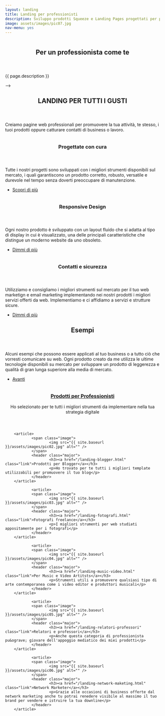 ```yaml
---
layout: landing
title: Landing per professionisti
description: Sviluppo prodotti Squeeze e Landing Pages progettati per professionisti.
image: assets/images/pic07.jpg
nav-menu: yes
---
```


<!-- Banner -->
<!-- Note: The "styleN" class below should match that of the header element.
 -->

<section id="banner" class="style1">
	<div class="inner">
		<span class="image">
			<img src="{{ site.baseurl }}/{{ page.image }}" alt="" />
		</span>
		<header class="major">
			<h1>Per un professionista come te</h1>
		</header>
		<div class="content">
			<p>{{ page.description }}</p>
		</div>
	</div> -->

</section>

<!-- Main -->
<div id="main">

<!-- One -->
<section id="one">
	<div class="inner">
		<header class="major">
			<h2>LANDING PER TUTTI I GUSTI</h2>
		</header>
		<p>Creiamo pagine web professionali per promuovere la tua attivit&agrave;, te stesso, i tuoi prodotti oppure catturare contatti di business o lavoro.</p>
	</div>
</section>

<!-- Two -->
<section id="two" class="spotlights">
	<section>
		<a href="#tiles" class="scrolly image">
			<img src="/assets/images/pic08.jpg" alt="" data-position="center center" />
		</a>
		<div class="content">
			<div class="inner">
				<header class="major">
					<h3>Progettate con cura</h3>
				</header>
				<p>Tutte i nostri progetti sono sviluppati con i migliori strumenti disponibili sul mercato, i quali garantiscono un prodotto corretto, robusto, versatile e durevole nel tempo senza doverti preoccupare di manutenzione.</p>
				<ul class="actions">
					<li><a href="#tiles" class="button scrolly">Scopri di più</a></li>
				</ul>
			</div>
		</div>
	</section>
	<section>
		<a href="#three" class="image scrolly">
			<img src="/assets/images/pic09.jpg" alt="" data-position="top center" />
		</a>
		<div class="content">
			<div class="inner">
				<header class="major">
					<h3>Responsive Design</h3>
				</header>
				<p>Ogni nostro prodotto è sviluppato con un layout fluido che si adatta al tipo di display in cui è visualizzato, una delle principali caratteristiche che distingue un moderno website da uno obsoleto.</p>
				<ul class="actions">
					<li><a href="#three" class="button scrolly">Dimmi di più</a></li>
				</ul>
			</div>
		</div>
	</section>
	<section>
		<a href="#three" class="scrolly image">
			<img src="/assets/images/pic10.jpg" alt="" data-position="25% 25%" />
		</a>
		<div class="content">
			<div class="inner">
				<header class="major">
					<h3>Contatti e sicurezza</h3>
				</header>
				<p>Utilizziamo e consigliamo i migliori strumenti sul mercato per il tuo web marketign e email marketing implementando nei nostri prodotti i migliori servizi offerti da web. Implementiamo e ci affidiamo a servizi e strutture sicure.</p>
				<ul class="actions">
					<li><a href="#three" class="button scrolly">Dimmi di più</a></li>
				</ul>
			</div>
		</div>
	</section>
</section>

<!-- Three -->
<section id="three">
	<div class="inner">
		<header class="major">
			<h2>Esempi</h2>
		</header>
		<p>Alcuni esempi che possono essere applicati al tuo business o a tutto ciò che vorresti comunicare su web. Ogni prodotto creato da me utilizza le ultime tecnologie disponibili su mercato per sviluppare un prodotto di leggerezza e qualità di gran lunga superiore alla media di mercato.</p>
		<ul class="actions">
			<li><a href="generic.html" class="button next">Avanti</a></li>
		</ul>
	</div>
</section>

<!-- Versione tiles con sottopagine per buyer personas -->

<section id="one" class="tiles">
        <article>
                <span class="image">
                        <img src="{{ site.baseurl }}/assets/images/pic01.jpg" alt="" />
                </span>
                <header class="major">
                        <h3><a href="/landing-professionisti.html" class="link">Prodotti per Professionisti</a></h3>
                        <p>Ho selezionato per te tutti i migliori strumenti da implementare nella tua strategia digitale</p>
                </header>
        </article>

        <article>
                <span class="image">
                        <img src="{{ site.baseurl }}/assets/images/pic02.jpg" alt="" />
                </span>
                <header class="major">
                        <h3><a href="/landing-blogger.html" class="link">Prodotti per Blogger</a></h3>
                        <p>Ho trovato per te tutti i migliori template utilizzabili per promuovere il tuo blog</p>
                </header>
        </article>

				<article>
                <span class="image">
                        <img src="{{ site.baseurl }}/assets/images/pic03.jpg" alt="" />
                </span>
                <header class="major">
                        <h3><a href="/landing-fotografi.html" class="link">Fotografi freelance</a></h3>
                        <p>I migliori strumenti per web studiati appositamente per i fotografi</p>
                </header>
        </article>

				<article>
                <span class="image">
                        <img src="{{ site.baseurl }}/assets/images/pic04.jpg" alt="" />
                </span>
                <header class="major">
                        <h3><a href="/landing-music-video.html" class="link">Per Music e Video Artitsts</a></h3>
                        <p>Strumenti utili a promuovere qualsiasi tipo di arte contemporanea come i video editor e produttori musicali</p>
                </header>
        </article>
<!-- Versione tiles con sottopagine per buyer personas fine-->


				<article>
                <span class="image">
                        <img src="{{ site.baseurl }}/assets/images/pic05.jpg" alt="" />
                </span>
                <header class="major">
                        <h3><a href="/landing-relatori-professori" class="link">Relatori e professori</a></h3>
                        <p>Anche questa categoria di professionista pu&ograve; giovare dell'appoggio mediatico dei miei prodotti</p>
                </header>
        </article>

				<article>
                <span class="image">
                        <img src="{{ site.baseurl }}/assets/images/pic06.jpg" alt="" />
                </span>
                <header class="major">
                        <h3><a href="/landing-network-maketing.html" class="link">Network Marketer</a></h3>
                        <p>Grazie alle occasioni di business offerte dal network marketing anche tu potrai renedere visibile al massimo il tuo brand per vendere e istruire la tua downline</p>
                </header>
        </article>

</section>


</div>
